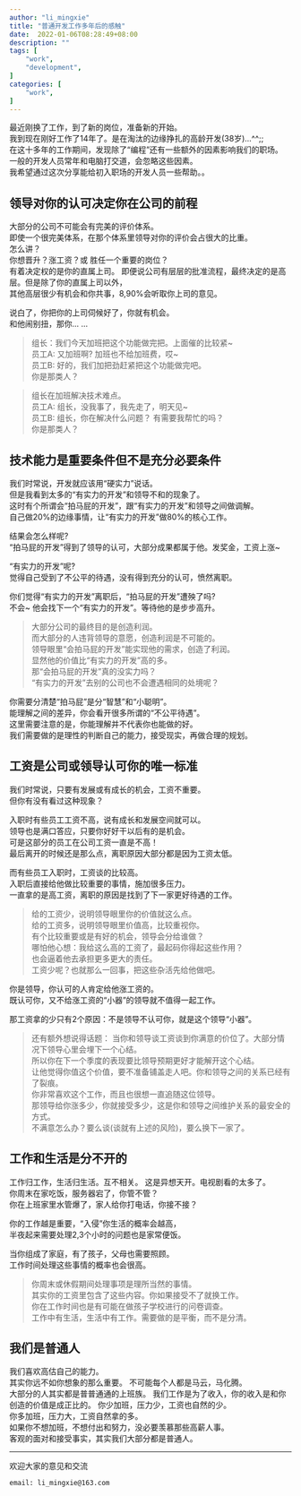 ```yaml
---
author: "li_mingxie"
title: "普通开发工作多年后的感触"
date:  2022-01-06T08:28:49+08:00
description: ""
tags: [
    "work",
    "development",
]
categories: [
    "work",
]
---
```


最近刚换了工作，到了新的岗位，准备新的开始。  
我到现在刚好工作了14年了。是在淘汰的边缘挣扎的高龄开发(38岁)...^^;;  
在这十多年的工作期间，发现除了“编程”还有一些额外的因素影响我们的职场。  
一般的开发人员常年和电脑打交道，会忽略这些因素。  
我希望通过这次分享能给初入职场的开发人员一些帮助。。  <!--more-->  

## **领导对你的认可决定你在公司的前程**

大部分的公司不可能会有完美的评价体系。  
即使一个很完美体系，在那个体系里领导对你的评价会占很大的比重。  
怎么讲？  
你想晋升？涨工资？或 胜任一个重要的岗位？  
有着决定权的是你的直属上司。
即便说公司有层层的批准流程，最终决定的是高层。但是除了你的直属上司以外，  
其他高层很少有机会和你共事，8,90%会听取你上司的意见。  

说白了，你把你的上司伺候好了，你就有机会。  
和他闹别扭，那你... ...

> 组长：我们今天加班把这个功能做完把。上面催的比较紧~  
员工A: 又加班啊? 加班也不给加班费，哎~  
员工B: 好的，我们加把劲赶紧把这个功能做完吧。  
你是那类人？  

> 组长在加班解决技术难点。  
员工A: 组长，没我事了，我先走了，明天见~  
员工B: 组长，你在解决什么问题？ 有需要我帮忙的吗？  
你是那类人？  

## **技术能力是重要条件但不是充分必要条件**

我们时常说，开发就应该用“硬实力”说话。  
但是我看到太多的“有实力的开发”和领导不和的现象了。  
这时有个所谓会“拍马屁的开发”，跟“有实力的开发”和领导之间做调解。  
自己做20%的边缘事情，让“有实力的开发”做80%的核心工作。  

结果会怎么样呢?  
“拍马屁的开发”得到了领导的认可，大部分成果都属于他。发奖金，工资上涨~  

“有实力的开发”呢?  
觉得自己受到了不公平的待遇，没有得到充分的认可，愤然离职。  

你们觉得“有实力的开发”离职后，“拍马屁的开发”遭殃了吗?  
不会~  他会找下一个“有实力的开发”。等待他的是步步高升。  

> 大部分公司的最终目的是创造利润。  
而大部分的人违背领导的意愿，创造利润是不可能的。  
领导眼里“会拍马屁的开发”能实现他的需求，创造了利润。  
显然他的价值比“有实力的开发”高的多。  
那“会拍马屁的开发”真的没实力吗？  
“有实力的开发”去别的公司也不会遭遇相同的处境呢？

你需要分清楚“拍马屁”是分“智慧”和“小聪明”。  
能理解之间的差异，你会看开很多所谓的“不公平待遇”。  
这里需要注意的是，你能理解并不代表你也能做的好。  
我们需要做的是理性的判断自己的能力，接受现实，再做合理的规划。

## **工资是公司或领导认可你的唯一标准**

我们时常说，只要有发展或有成长的机会，工资不重要。  
但你有没有看过这种现象？  

入职时有些员工工资不高，说有成长和发展空间就可以。  
领导也是满口答应，只要你好好干以后有的是机会。  
可是这部分的员工在公司工资一直是不高！  
最后离开的时候还是那么点，离职原因大部分都是因为工资太低。  

而有些员工入职时，工资谈的比较高。  
入职后直接给他做比较重要的事情，施加很多压力。  
一直拿的是高工资，离职的原因是找到了下一家更好待遇的工作。  

> 给的工资少，说明领导眼里你的价值就这么点。  
给的工资多，说明领导眼里价值高，比较重视你。  
有个比较重要或是有好的机会，领导会分给谁做？  
哪怕他心想：我给这么高的工资了，最起码你得起这些作用？  
也会逼着他去承担更多更大的责任。  
工资少呢？也就那么一回事，把这些杂活先给他做吧。  

你是领导，你认可的人肯定给他涨工资的。  
既认可你，又不给涨工资的“小器”的领导就不值得一起工作。  

那工资拿的少只有2个原因：不是领导不认可你，就是这个领导“小器”。

> 还有额外想说得话题：
当你和领导谈工资谈到你满意的价位了。大部分情况下领导心里会埋下一个心结。  
所以你在下一个季度的表现要比领导预期更好才能解开这个心结。  
让他觉得你值这个价值，要不准备铺盖走人吧。你和领导之间的关系已经有了裂痕。  
你非常喜欢这个工作，而且也很想一直追随这位领导。  
那领导给你涨多少，你就接受多少，这是你和领导之间维护关系的最安全的方式。  
不满意怎么办？要么谈(谈就有上述的风险)，要么换下一家了。  

## **工作和生活是分不开的**

工作归工作，生活归生活。互不相关。
这是异想天开。电视剧看的太多了。  
你周末在家吃饭，服务器宕了，你管不管？  
你在上班家里水管爆了，家人给你打电话，你接不接？  

你的工作越是重要，“入侵”你生活的概率会越高，  
半夜起来需要处理2,3个小时的问题也是家常便饭。  

当你组成了家庭，有了孩子，父母也需要照顾。  
工作时间处理这些事情的概率也会很高。  

> 你周末或休假期间处理事项是理所当然的事情。  
其实你的工资里包含了这些内容。你如果接受不了就换工作。  
你在工作时间也是有可能在做孩子学校进行的问卷调查。  
工作中有生活，生活中有工作。需要做的是平衡，而不是分清。  

## **我们是普通人**

我们喜欢高估自己的能力。  
其实你远不如你想象的那么重要。
不可能每个人都是马云，马化腾。  
大部分的人其实都是普普通通的上班族。
我们工作是为了收入，你的收入是和你创造的价值是成正比的。
你少加班，压力少，工资也自然的少。  
你多加班，压力大，工资自然拿的多。  
如果你不想加班，不想付出和努力，没必要羡慕那些高薪人事。  
客观的面对和接受事实，其实我们大部分都是普通人。  

----------------------------------------------
欢迎大家的意见和交流

`email: li_mingxie@163.com`
